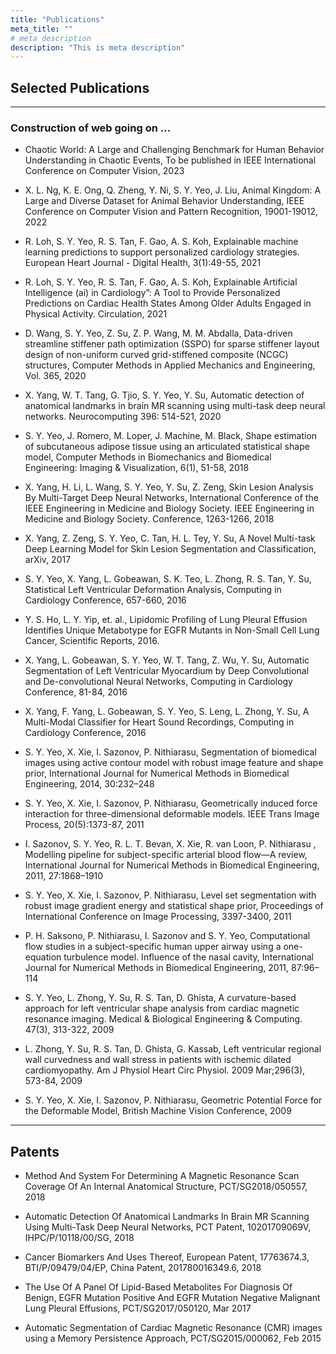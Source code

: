 ```yaml
---
title: "Publications"
meta_title: ""
# meta description
description: "This is meta description"
---
```



## Selected Publications



___
### Construction of web going on ...


- Chaotic World: A Large and Challenging Benchmark for Human Behavior Understanding in Chaotic Events, To be published in IEEE International Conference on Computer Vision, 2023
- X. L. Ng, K. E. Ong, Q. Zheng, Y. Ni, S. Y. Yeo, J. Liu, Animal Kingdom: A Large and Diverse Dataset for Animal Behavior Understanding, IEEE Conference on Computer Vision and Pattern Recognition, 19001-19012, 2022

- R. Loh, S. Y. Yeo, R. S. Tan, F. Gao, A. S. Koh, Explainable machine learning predictions to support personalized cardiology strategies. European Heart Journal - Digital Health, 3(1):49-55, 2021

- R. Loh, S. Y. Yeo, R. S. Tan, F. Gao, A. S. Koh, Explainable Artificial Intelligence (ai) in Cardiology”: A Tool to Provide Personalized Predictions on Cardiac Health States Among Older Adults Engaged in Physical Activity. Circulation, 2021

- D. Wang, S. Y. Yeo, Z. Su, Z. P. Wang, M. M. Abdalla, Data-driven streamline stiffener path optimization (SSPO) for sparse stiffener layout design of non-uniform curved grid-stiffened composite (NCGC) structures, Computer Methods in Applied Mechanics and Engineering, Vol. 365, 2020

- X. Yang, W. T. Tang, G. Tjio, S. Y. Yeo, Y. Su, Automatic detection of anatomical landmarks in brain MR scanning using multi-task deep neural networks. Neurocomputing 396: 514-521, 2020

- S. Y. Yeo, J. Romero, M. Loper, J. Machine, M. Black, Shape estimation of subcutaneous adipose tissue using an articulated statistical shape model, Computer Methods in Biomechanics and Biomedical Engineering: Imaging & Visualization, 6(1), 51-58, 2018 

- X. Yang, H. Li, L. Wang, S. Y. Yeo, Y. Su, Z. Zeng,  Skin Lesion Analysis By Multi-Target Deep Neural Networks, International Conference of the IEEE Engineering in Medicine and Biology Society. IEEE Engineering in Medicine and Biology Society. Conference, 1263-1266, 2018

- X. Yang, Z. Zeng, S. Y. Yeo, C. Tan, H. L. Tey, Y. Su, A Novel Multi-task Deep Learning Model for Skin Lesion Segmentation and Classification, arXiv, 2017

- S. Y. Yeo, X. Yang,  L. Gobeawan, S. K. Teo, L. Zhong, R. S. Tan, Y. Su, Statistical Left Ventricular Deformation Analysis, Computing in Cardiology Conference, 657-660, 2016

- Y. S. Ho, L. Y. Yip, et. al., Lipidomic Profiling of Lung Pleural Effusion Identifies Unique Metabotype for EGFR Mutants in Non-Small Cell Lung Cancer, Scientific Reports, 2016.

- X. Yang, L. Gobeawan, S. Y. Yeo, W. T. Tang, Z. Wu, Y. Su, Automatic Segmentation of Left Ventricular Myocardium by Deep Convolutional and De-convolutional Neural Networks, Computing in Cardiology Conference, 81-84, 2016

- X. Yang, F. Yang, L. Gobeawan, S. Y. Yeo, S. Leng, L. Zhong, Y. Su, A Multi-Modal Classifier for Heart Sound Recordings, Computing in Cardiology Conference, 2016

- S. Y. Yeo, X. Xie, I. Sazonov, P. Nithiarasu, Segmentation of biomedical images using active contour model with robust image feature and shape prior, International Journal for Numerical Methods in Biomedical Engineering, 2014, 30:232–248
- S. Y. Yeo, X. Xie, I. Sazonov, P. Nithiarasu, Geometrically induced force interaction for three-dimensional deformable models. IEEE Trans Image Process, 20(5):1373-87, 2011

- I. Sazonov, S. Y. Yeo, R. L. T. Bevan, X. Xie, R. van Loon, P. Nithiarasu , Modelling pipeline for subject-specific arterial blood flow—A review, International Journal for Numerical Methods in Biomedical Engineering, 2011, 27:1868–1910
- S. Y. Yeo, X. Xie, I. Sazonov, P. Nithiarasu, Level set segmentation with robust image gradient energy and statistical shape prior, Proceedings of International Conference on Image Processing,  3397-3400, 2011

- P. H. Saksono, P. Nithiarasu, I. Sazonov and S. Y. Yeo, Computational flow studies in a subject-specific human upper airway using a one-equation turbulence model. Influence of the nasal cavity, International Journal for Numerical Methods in Biomedical Engineering, 2011, 87:96–114

- S. Y. Yeo, L. Zhong, Y. Su, R. S. Tan, D. Ghista, A curvature-based approach for left ventricular shape analysis from cardiac magnetic resonance imaging. Medical & Biological Engineering & Computing. 47(3), 313-322, 2009

 - L. Zhong, Y. Su, R. S. Tan, D. Ghista, G. Kassab, Left ventricular regional wall curvedness and wall stress in patients with ischemic dilated cardiomyopathy. Am J Physiol Heart Circ Physiol. 2009 Mar;296(3), 573-84, 2009

- S. Y. Yeo, X. Xie, I. Sazonov, P. Nithiarasu, Geometric Potential Force for the Deformable Model, British Machine Vision Conference, 2009
 
---

## Patents

- Method And System For Determining A Magnetic Resonance Scan Coverage Of An Internal Anatomical Structure, PCT/SG2018/050557, 2018 

- Automatic Detection Of Anatomical Landmarks In Brain MR Scanning Using Multi-Task Deep Neural Networks, PCT Patent, 10201709069V, IHPC/P/10118/00/SG, 2018 

- Cancer Biomarkers And Uses Thereof, European Patent, 17763674.3, BTI/P/09479/04/EP, China Patent, 201780016349.6, 2018 

- The Use Of A Panel Of Lipid-Based Metabolites For Diagnosis Of Benign, EGFR Mutation Positive And EGFR Mutation Negative Malignant Lung Pleural Effusions, PCT/SG2017/050120, Mar 2017 

- Automatic Segmentation of Cardiac Magnetic Resonance (CMR) images using a Memory Persistence Approach, PCT/SG2015/000062, Feb 2015 
